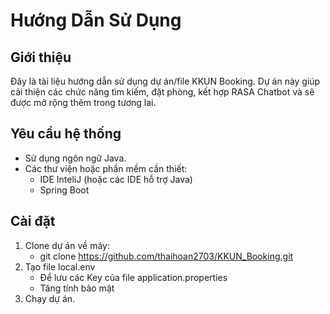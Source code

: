 # Hướng Dẫn Sử Dụng

## Giới thiệu
Đây là tài liệu hướng dẫn sử dụng dự án/file KKUN Booking. Dự án này giúp cải thiện các chức năng tìm kiếm, đặt phòng, kết hợp RASA Chatbot và sẽ được mở rộng thêm trong tương lai.

## Yêu cầu hệ thống
- Sử dụng ngôn ngữ Java.
- Các thư viện hoặc phần mềm cần thiết:
  - IDE InteliJ (hoặc các IDE hỗ trợ Java)
  - Spring Boot
## Cài đặt
1. Clone dự án về máy:
   - git clone https://github.com/thaihoan2703/KKUN_Booking.git
2. Tạo file local.env
   - Để lưu các Key của file application.properties
   - Tăng tính bảo mật
5. Chạy dự án.
